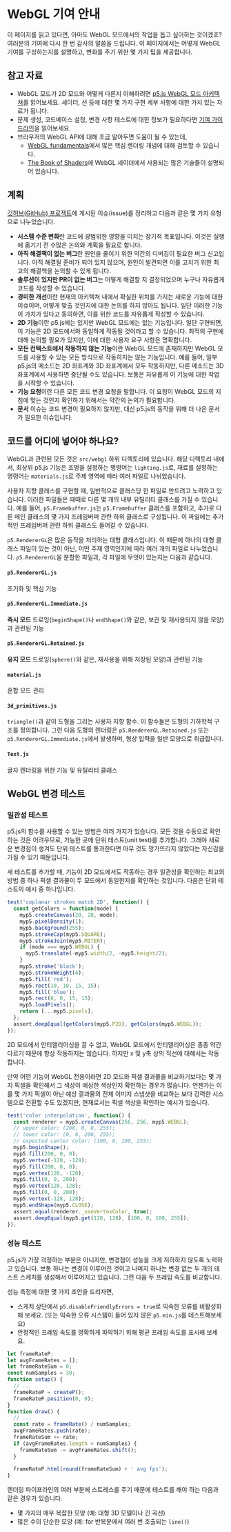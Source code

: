 # WebGL 기여 안내

이 페이지를 읽고 있다면, 아마도 WebGL 모드에서의 작업을 돕고 싶어하는 것이겠죠? 여러분의 기여에 다시 한 번 감사의 말씀을 드립니다. 이 페이지에서는 어떻게 WebGL 기여를 구성하는지를 설명하고, 변화를 주기 위한 몇 가지 팁을 제공합니다.

## 참고 자료

- WebGL 모드가 2D 모드와 어떻게 다른지 이해하려면 [p5.js WebGL 모드 아키텍쳐](webgl_mode_architecture.md)를 읽어보세요. 셰이더, 선 등에 대한 몇 가지 구현 세부 사항에 대한 가치 있는 자료가 됩니다.
- 문제 생성, 코드베이스 설정, 변경 사항 테스트에 대한 정보가 필요하다면 [기여 가이드라인](https://p5js.org/contributor-docs/#/./contributor_guidelines)을 읽어보세요.
- 브라우저의 WebGL API에 대해 조금 알아두면 도움이 될 수 있는데, 
  - [WebGL fundamentals](https://webglfundamentals.org/)에서 많은 핵심 렌더링 개념에 대해 검토할 수 있습니다.
  - [The Book of Shaders](https://thebookofshaders.com/)에 WebGL 셰이더에서 사용되는 많은 기술들이 설명되어 있습니다.

## 계획

[깃허브(GitHub) 프로젝트](https://github.com/orgs/processing/projects/5)에 게시된 이슈(issue)를 정리하고 다음과 같은 몇 가지 유형으로 나누었습니다.

- **시스템 수준 변화**란 코드에 광범위한 영향을 미치는 장기적 목표입니다. 이것은 실행에 옮기기 전 수많은 논의와 계획을 필요로 합니다.
- **아직 해결책이 없는 버그**란 원인을 줄이기 위한 약간의 디버깅이 필요한 버그 신고입니다. 아직 해결될 준비가 되어 있지 않으며, 원인이 발견되면 이를 고치기 위한 최고의 해결책을 논의할 수 있게 됩니다.
- **솔루션이 있지만 PR이 없는 버그**는 어떻게 해결할 지 결정되었으며 누구나 자유롭게 코드를 작성할 수 있습니다.
- **경미한 개선**이란 현재의 아키텍쳐 내에서 확실한 위치를 가지는 새로운 기능에 대한 이슈이며, 어떻게 맞출 것인지에 대한 논의를 하지 않아도 됩니다. 일단 이러한 기능이 가치가 있다고 동의하면, 이를 위한 코드를 자유롭게 작성할 수 있습니다.
- **2D 기능**이란 p5.js에는 있지만 WebGL 모드에는 없는 기능입니다. 일단 구현되면, 이 기능은 2D 모드에서와 동일하게 작동될 것이라고 할 수 있습니다. 최적의 구현에 대해 논의할 필요가 있지만, 이에 대한 사용자 요구 사항은 명확합니다.
- **모든 컨텍스트에서 작동하지 않는 기능**이란 WebGL 모드에 존재하지만 WebGL 모드를 사용할 수 있는 모든 방식으로 작동하지는 않는 기능입니다. 예를 들어, 일부 p5.js의 메소드는 2D 좌표계와 3D 좌표계에서 모두 작동하지만, 다른 메소드는 3D 좌표계에서 사용하면 중단될 수도 있습니다. 보통은 자유롭게 이 기능에 대한 작업을 시작할 수 있습니다.
- **기능 요청**이란 다른 모든 코드 변경 요청을 말합니다. 이 요청이 WebGL 모드의 지침에 맞는 것인지 확인하기 위해서는 약간의 논의가 필요합니다.
- **문서** 이슈는 코드 변경이 필요하지 않지만, 대신 p5.js의 동작을 위해 더 나은 문서가 필요한 이슈입니다.

## 코드를 어디에 넣어야 하나요?

WebGL과 관련된 모든 것은 `src/webgl` 하위 디렉토리에 있습니다. 해당 디렉토리 내에서, 최상위 p5.js 기능은 조명을 설정하는 명령어는 `lighting.js`로, 재료를 설정하는 명령어는 `materials.js`로 주제 영역에 따라 여러 파일로 나뉘었습니다.

사용자 지향 클래스를 구현할 때, 일반적으로 클래스당 한 파일로 만드려고 노력하고 있습니다. 이러한 파일들은 때때로 다른 몇 개의 내부 유틸리티 클래스를 가질 수 있습니다. 예를 들어, `p5.Framebuffer.js`는 `p5.Framebuffer` 클래스를 포함하고, 추가로 다른 메인 클래스의 몇 가지 프레임버퍼 관련 하위 클래스로 구성됩니다. 이 파일에는 추가적인 프레임버퍼 관련 하위 클래스도 들어갈 수 있습니다.

`p5.RendererGL`은 많은 동작을 처리하는 대형 클래스입니다. 이 때문에 하나의 대형 클래스 파일이 있는 것이 아닌, 어떤 주제 영역인지에 따라 여러 개의 파일로 나누었습니다. `p5.RendererGL`을 분할한 파일과, 각 파일에 무엇이 있는지는 다음과 같습니다.


#### `p5.RendererGL.js`

초기화 및 핵심 기능


#### `p5.RendererGL.Immediate.js`

**즉시 모드** 드로잉(`beginShape()`나 `endShape()`와 같은, 보관 및 재사용되지 않을 모양)과 관련된 기능 


#### `p5.RendererGL.Retained.js`

**유지 모드** 드로잉(`sphere()`와 같은, 재사용을 위해 저장된 모양)과 관련된 기능

#### `material.js`

혼합 모드 관리

#### `3d_primitives.js`

`triangle()`과 같이 도형을 그리는 사용자 지향 함수. 이 함수들은 도형의 기하학적 구조를 정의합니다. 그런 다음 도형의 렌더링은 `p5.RendererGL.Retained.js` 또는 `p5.RendererGL.Immediate.js`에서 발생하며, 형상 입력을 일반 모양으로 취급합니다.

#### `Text.js`

글자 렌더링을 위한 기능 및 유틸리티 클래스


## WebGL 변경 테스트

### 일관성 테스트

p5.js의 함수를 사용할 수 있는 방법은 여러 가지가 있습니다. 모든 것을 수동으로 확인하는 것은 어려우므로, 가능한 곳에 단위 테스트(unit test)를 추가합니다. 그래야 새로운 변경점이 생겨도 단위 테스트를 통과한다면 아무 것도 망가뜨리지 않았다는 자신감을 가질 수 있기 때문입니다.

새 테스트를 추가할 때, 기능이 2D 모드에서도 작동하는 경우 일관성을 확인하는 최고의 방법 중 하나 픽셀 결과물이 두 모드에서 동일한지를 확인하는 것입니다. 다음은 단위 테스트의 예시 중 하나입니다.


```js
test('coplanar strokes match 2D', function() {
  const getColors = function(mode) {
    myp5.createCanvas(20, 20, mode);
    myp5.pixelDensity(1);
    myp5.background(255);
    myp5.strokeCap(myp5.SQUARE);
    myp5.strokeJoin(myp5.MITER);
    if (mode === myp5.WEBGL) {
      myp5.translate(-myp5.width/2, -myp5.height/2);
    }
    myp5.stroke('black');
    myp5.strokeWeight(4);
    myp5.fill('red');
    myp5.rect(10, 10, 15, 15);
    myp5.fill('blue');
    myp5.rect(0, 0, 15, 15);
    myp5.loadPixels();
    return [...myp5.pixels];
  };
  assert.deepEqual(getColors(myp5.P2D), getColors(myp5.WEBGL));
});
```

2D 모드에서 안티앨리어싱을 끌 수 없고, WebGL 모드에서 안티앨리어싱은 종종 약간 다르기 때문에 항상 작동하지는 않습니다. 하지만 x 및 y축 상의 직선에 대해서는 작동합니다.

만약 어떤 기능이 WebGL 전용이라면 2D 모드와 픽셀 결과물을 비교하기보다는 몇 가지 픽셀을 확인해서 그 색상이 예상한 색상인지 확인하는 경우가 많습니다. 언젠가는 이를 몇 가지 픽셀이 아닌 예상 결과물의 전체 이미지 스냅샷을 비교하는 보다 강력한 시스템으로 전환할 수도 있겠지만, 현재로서는 픽셀 색상을 확인하는 예시가 있습니다.

```js
test('color interpolation', function() {
  const renderer = myp5.createCanvas(256, 256, myp5.WEBGL);
  // upper color: (200, 0, 0, 255);
  // lower color: (0, 0, 200, 255);
  // expected center color: (100, 0, 100, 255);
  myp5.beginShape();
  myp5.fill(200, 0, 0);
  myp5.vertex(-128, -128);
  myp5.fill(200, 0, 0);
  myp5.vertex(128, -128);
  myp5.fill(0, 0, 200);
  myp5.vertex(128, 128);
  myp5.fill(0, 0, 200);
  myp5.vertex(-128, 128);
  myp5.endShape(myp5.CLOSE);
  assert.equal(renderer._useVertexColor, true);
  assert.deepEqual(myp5.get(128, 128), [100, 0, 100, 255]);
});
```


### 성능 테스트

p5.js가 가장 걱정하는 부분은 아니지만, 변경점이 성능을 크게 저하하지 않도록 노력하고 있습니다. 보통 하나는 변경이 이루어진 것이고 나머지 하나는 변경 없는 두 개의 테스트 스케치를 생성해서 이루어지고 있습니다. 그런 다음 두 프레임 속도를 비교합니다.

성능 측정에 대한 몇 가지 조언을 드리자면,

- 스케치 상단에서 `p5.disableFriendlyErrors = true`로 익숙한 오류를 비활성화해 보세요. (또는 익숙한 오류 시스템이 들어 있지 않은 `p5.min.js`를 테스트해보세요)
- 안정적인 프레임 속도를 명확하게 파악하기 위해 평균 프레임 속도를 표시해 보세요.

```js
let frameRateP;
let avgFrameRates = [];
let frameRateSum = 0;
const numSamples = 30;
function setup() {
  // ...
  frameRateP = createP();
  frameRateP.position(0, 0);
}
function draw() {
  // ...
  const rate = frameRate() / numSamples;
  avgFrameRates.push(rate);
  frameRateSum += rate;
  if (avgFrameRates.length > numSamples) {
    frameRateSum -= avgFrameRates.shift();
  }
 
  frameRateP.html(round(frameRateSum) + ' avg fps');
}
```

렌더링 파이프라인의 여러 부분에 스트레스를 주기 때문에 테스트를 해야 하는 다음과 같은 경우가 있습니다.

- 몇 가지의 매우 복잡한 모양 (예: 대형 3D 모델이나 긴 곡선)
- 많은 수의 단순한 모양 (예: for 반복문에서 여러 번 호출되는 `line()`)
